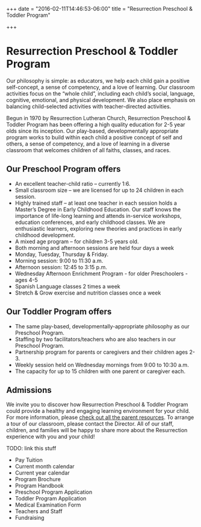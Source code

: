 +++
date = "2016-02-11T14:46:53-06:00"
title = "Resurrection Preschool & Toddler Program"

+++

# Resurrection Preschool & Toddler Program

Our philosophy is simple: as educators, we help each child gain a positive self-concept, a sense of competency, and a love of learning.  Our classroom activities focus on the “whole child”, including each child’s social, language, cognitive, emotional, and physical development.  We also place emphasis on balancing child-selected activities with teacher-directed activities.

Begun in 1970 by Resurrection Lutheran Church, Resurrection Preschool & Toddler Program has been offering a high quality education for 2-5 year olds since its inception.  Our play-based, developmentally appropriate program works to build within each child a positive concept of self and others, a sense of competency, and a love of learning in a diverse classroom that welcomes children of all faiths, classes, and races.

## Our Preschool Program offers
* An excellent teacher-child ratio – currently 1:6.
* Small classroom size – we are licensed for up to 24 children in each session.
* Highly trained staff  – at least one teacher in each session holds a Master’s Degree in Early Childhood Education.  Our staff knows the importance of life-long learning and attends in-service workshops, education conferences, and early childhood classes.  We are enthusiastic learners, exploring new theories and practices in early childhood development.
* A mixed age program – for children 3-5 years old.
* Both morning and afternoon sessions are held four days a week 
* Monday, Tuesday, Thursday & Friday.
* Morning session:  9:00 to 11:30 a.m.
* Afternoon session:  12:45 to 3:15 p.m.
* Wednesday Afternoon Enrichment Program - for older Preschoolers - ages 4-5
* Spanish Language classes 2 times a week
* Stretch & Grow exercise and nutrition classes once a week

## Our Toddler Program offers
* The same play-based, developmentally-appropriate philosophy as our Preschool Program.
* Staffing by two facilitators/teachers who are also teachers in our Preschool Program.
* Partnership program for parents or caregivers and their children ages 2-3.
* Weekly session held on Wednesday mornings from 9:00 to 10:30 a.m. 
* The capacity for up to 15 children with one parent or caregiver each.

## Admissions
We invite you to discover how Resurrection Preschool & Toddler Program could provide a healthy and engaging learning environment for your child.  For more information, please [check out all the parent resources](/preschool/parent-resources). To arrange a tour of our classroom, please contact the Director.  All of our staff, children, and families will be happy to share more about the Resurrection experience with you and your child!

TODO: link this stuff

* Pay Tuition
* Current month calendar
* Current year calendar 
* Program Brochure
* Program Handbook
* Preschool Program Application
* Toddler Program Application
* Medical Examination Form
* Teachers and Staff
* Fundraising
